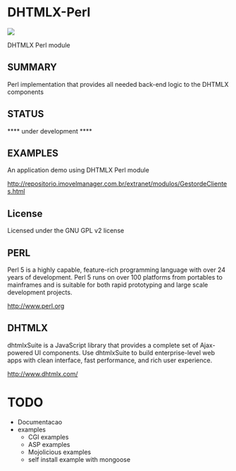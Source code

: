 DHTMLX-Perl
===========

<img src="https://raw.github.com/web2solutions/DHTMLX-Perl/master/assets/dhx_perl.jpg">

DHTMLX Perl module


SUMMARY
-------

Perl implementation that provides all needed back-end logic to the DHTMLX components

STATUS
------

 **** under development ****

EXAMPLES
--------

An application demo using DHTMLX Perl module

http://repositorio.imovelmanager.com.br/extranet/modulos/GestordeClientes.html


License
-------

Licensed under the GNU GPL v2 license


PERL
----

Perl 5 is a highly capable, feature-rich programming language with over 24 years of development. 
Perl 5 runs on over 100 platforms from portables to mainframes and is suitable for both rapid prototyping and large scale development projects.

http://www.perl.org


DHTMLX
------

dhtmlxSuite is a JavaScript library that provides a complete set of Ajax- powered UI components. 
Use dhtmlxSuite to build enterprise-level web apps with clean interface, fast performance, and rich user experience.

http://www.dhtmlx.com/


# TODO
- Documentacao
- examples
  - CGI examples
  - ASP examples
  - Mojolicious examples
  - self install example with mongoose